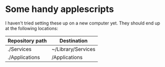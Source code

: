 # Some handy applescripts

I haven't tried setting these up on a new computer yet. They should end up at the following locations:

| Repository path | Destination        |
| --------------- | ------------------ |
| ./Services      | ~/Library/Services |
| ./Applications  | /Applications      |


